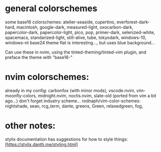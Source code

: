 # general colorschemes
some base16 colorschemes:
atelier-seaside, cupertino, everforest-dark-hard, macintosh, google-dark, measured-light, oxocarbon-dark, papercolor-dark, papercolor-light, pico, pop, primer-dark, selenized-white, spacemacs, standarized-light, still-alive, tube, tokyodark, windows-10, windows-nt
base24 theme flat is interesting..., but uses blue background...

Can use these in nvim, using the tinted-theming/tinted-vim plugin, and preface the theme with "base16-"

# nvim colorschemes:

already in my config:
carbonfox (with minor mods), vscode.nvim, vim-moonfly-colors, midnight.nvim, noctis.nvim, slate-old (ported from vim a bit ago...)
don't forget industry scheme...
rodnaph/vim-color-schemes: nightshade, sean, rcg_term, dante, greens, Green, relaxedgreen, fog,

# other notes:
stylix documentation has suggestions for how to style things: [https://stylix.danth.me/styling.html]
